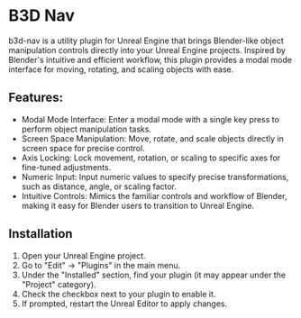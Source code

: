 # B3D Nav
b3d-nav is a utility plugin for Unreal Engine that brings Blender-like object manipulation controls directly into your Unreal Engine projects. Inspired by Blender's intuitive and efficient workflow, this plugin provides a modal mode interface for moving, rotating, and scaling objects with ease.

## Features:
- Modal Mode Interface: Enter a modal mode with a single key press to perform object manipulation tasks.
- Screen Space Manipulation: Move, rotate, and scale objects directly in screen space for precise control.
- Axis Locking: Lock movement, rotation, or scaling to specific axes for fine-tuned adjustments.
- Numeric Input: Input numeric values to specify precise transformations, such as distance, angle, or scaling factor.
- Intuitive Controls: Mimics the familiar controls and workflow of Blender, making it easy for Blender users to transition to Unreal Engine.

## Installation
1. Open your Unreal Engine project.
2. Go to "Edit" -> "Plugins" in the main menu.
3. Under the "Installed" section, find your plugin (it may appear under the "Project" category).
4. Check the checkbox next to your plugin to enable it.
5. If prompted, restart the Unreal Editor to apply changes.